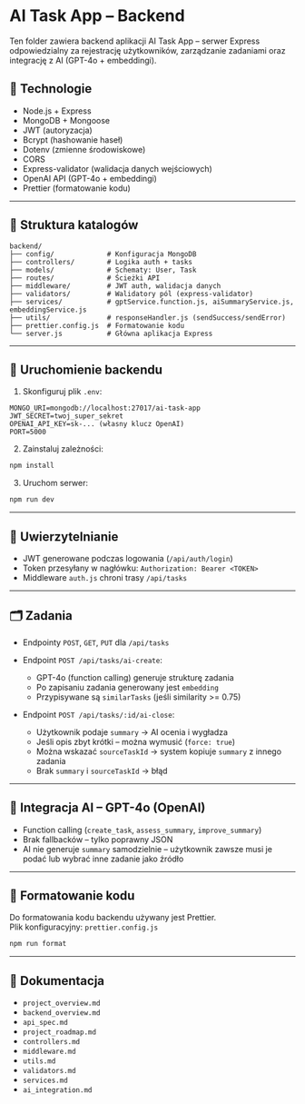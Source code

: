 # AI Task App – Backend

Ten folder zawiera backend aplikacji AI Task App – serwer Express odpowiedzialny za rejestrację użytkowników, zarządzanie zadaniami oraz integrację z AI (GPT-4o + embeddingi).

## 🧰 Technologie

- Node.js + Express
- MongoDB + Mongoose
- JWT (autoryzacja)
- Bcrypt (hashowanie haseł)
- Dotenv (zmienne środowiskowe)
- CORS
- Express-validator (walidacja danych wejściowych)
- OpenAI API (GPT-4o + embeddingi)
- Prettier (formatowanie kodu)

---

## 📁 Struktura katalogów

```
backend/
├── config/             # Konfiguracja MongoDB
├── controllers/        # Logika auth + tasks
├── models/             # Schematy: User, Task
├── routes/             # Ścieżki API
├── middleware/         # JWT auth, walidacja danych
├── validators/         # Walidatory pól (express-validator)
├── services/           # gptService.function.js, aiSummaryService.js, embeddingService.js
├── utils/              # responseHandler.js (sendSuccess/sendError)
├── prettier.config.js  # Formatowanie kodu
└── server.js           # Główna aplikacja Express
```

---

## 🚀 Uruchomienie backendu

1. Skonfiguruj plik `.env`:

```
MONGO_URI=mongodb://localhost:27017/ai-task-app
JWT_SECRET=twoj_super_sekret
OPENAI_API_KEY=sk-... (własny klucz OpenAI)
PORT=5000
```

2. Zainstaluj zależności:

```bash
npm install
```

3. Uruchom serwer:

```bash
npm run dev
```

---

## 🔐 Uwierzytelnianie

- JWT generowane podczas logowania (`/api/auth/login`)
- Token przesyłany w nagłówku: `Authorization: Bearer <TOKEN>`
- Middleware `auth.js` chroni trasy `/api/tasks`

---

## 🗂️ Zadania

- Endpointy `POST`, `GET`, `PUT` dla `/api/tasks`
- Endpoint `POST /api/tasks/ai-create`:

  - GPT-4o (function calling) generuje strukturę zadania
  - Po zapisaniu zadania generowany jest `embedding`
  - Przypisywane są `similarTasks` (jeśli similarity >= 0.75)

- Endpoint `POST /api/tasks/:id/ai-close`:
  - Użytkownik podaje `summary` → AI ocenia i wygładza
  - Jeśli opis zbyt krótki – można wymusić (`force: true`)
  - Można wskazać `sourceTaskId` → system kopiuje `summary` z innego zadania
  - Brak `summary` i `sourceTaskId` → błąd

---

## 🧠 Integracja AI – GPT-4o (OpenAI)

- Function calling (`create_task`, `assess_summary`, `improve_summary`)
- Brak fallbacków – tylko poprawny JSON
- AI nie generuje `summary` samodzielnie – użytkownik zawsze musi je podać lub wybrać inne zadanie jako źródło

---

## 🎨 Formatowanie kodu

Do formatowania kodu backendu używany jest Prettier.  
Plik konfiguracyjny: `prettier.config.js`

```bash
npm run format
```

---

## 📄 Dokumentacja

- `project_overview.md`
- `backend_overview.md`
- `api_spec.md`
- `project_roadmap.md`
- `controllers.md`
- `middleware.md`
- `utils.md`
- `validators.md`
- `services.md`
- `ai_integration.md`
